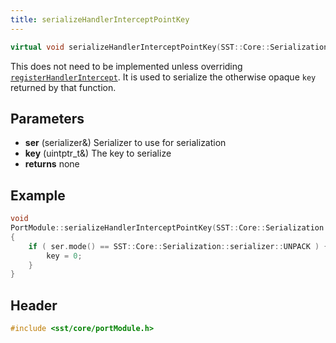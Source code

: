 ```yaml
---
title: serializeHandlerInterceptPointKey
---
```


```cpp
virtual void serializeHandlerInterceptPointKey(SST::Core::Serialization::serializer& ser, uintptr_t& key);
```

This does not need to be implemented unless overriding [`registerHandlerIntercept`](./registerHandlerIntercept.md). It is used to serialize the otherwise opaque `key` returned by that function.

## Parameters
* **ser** (serializer&) Serializer to use for serialization
* **key** (uintptr_t&) The key to serialize
* **returns** none


## Example
```cpp
void
PortModule::serializeHandlerInterceptPointKey(SST::Core::Serialization::serializer& ser, uintptr_t& key)
{
    if ( ser.mode() == SST::Core::Serialization::serializer::UNPACK ) {
        key = 0;
    }
}
```

## Header
```cpp
#include <sst/core/portModule.h>
```

